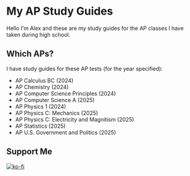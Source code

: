 # My AP Study Guides

Hello I'm Alex and these are my study guides for the AP classes I have taken during high school.

## Which APs?

I have study guides for these AP tests (for the year specified):

- AP Calculus BC (2024)
- AP Chemistry (2024)
- AP Computer Science Principles (2024)
- AP Computer Science A (2025)
- AP Physics 1 (2024)
- AP Physics C: Mechanics (2025) 
- AP Physics C: Electricity and Magnitism (2025)
- AP Statistics (2025)
- AP U.S. Government and Politics (2025)

## Support Me

[![ko-fi](https://ko-fi.com/img/githubbutton_sm.svg)](https://ko-fi.com/V7V31G4RQF)